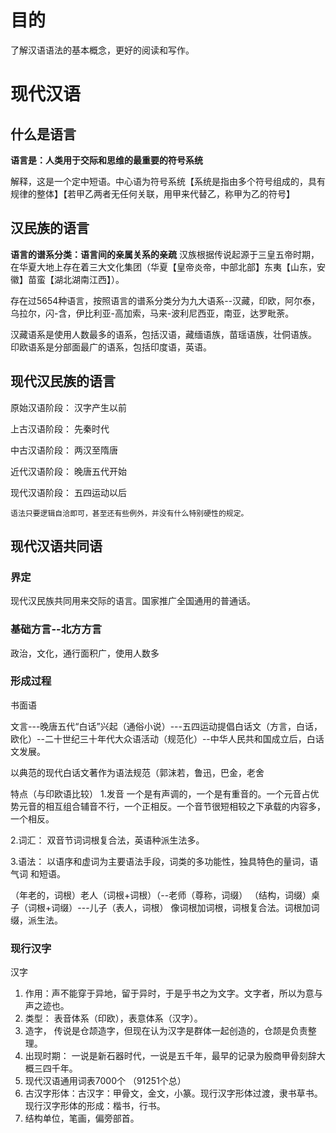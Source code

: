  # 目的
了解汉语语法的基本概念，更好的阅读和写作。

# 现代汉语
## 什么是语言
**语言是：人类用于交际和思维的最重要的符号系统**

解释，这是一个定中短语。中心语为符号系统【系统是指由多个符号组成的，具有规律的整体】【若甲乙两者无任何关联，用甲来代替乙，称甲为乙的符号】

## 汉民族的语言
**语言的谱系分类：语言间的亲属关系的亲疏**
汉族根据传说起源于三皇五帝时期，在华夏大地上存在着三大文化集团（华夏【皇帝炎帝，中部北部】东夷【山东，安徽】苗蛮【湖北湖南江西】）。

存在过5654种语言，按照语言的谱系分类分为九大语系--汉藏，印欧，阿尔泰，乌拉尔，闪-含，伊比利亚-高加索，马来-波利尼西亚，南亚，达罗毗荼。

汉藏语系是使用人数最多的语系，包括汉语，藏缅语族，苗瑶语族，壮侗语族。
印欧语系是分部面最广的语系，包括印度语，英语。
## 现代汉民族的语言

原始汉语阶段： 汉字产生以前

上古汉语阶段： 先秦时代

中古汉语阶段： 两汉至隋唐

近代汉语阶段： 晚唐五代开始

现代汉语阶段： 五四运动以后

```
语法只要逻辑自洽即可，甚至还有些例外，并没有什么特别硬性的规定。
```

## 现代汉语共同语

### 界定
现代汉民族共同用来交际的语言。国家推广全国通用的普通话。
### 基础方言--北方方言
政治，文化，通行面积广，使用人数多
###  形成过程
书面语 

文言---晚唐五代“白话”兴起（通俗小说）---五四运动提倡白话文（方言，白话，欧化）--二十世纪三十年代大众语活动（规范化）--中华人民共和国成立后，白话文发展。

以典范的现代白话文著作为语法规范（郭沫若，鲁迅，巴金，老舍


特点（与印欧语比较）
 1.发音
一个是有声调的，一个是有重音的。一个元音占优势元音的相互组合辅音不行，一个正相反。一个音节很短相较之下承载的内容多，一个相反。

2.词汇： 双音节词词根复合法，英语种派生法多。

3.语法： 以语序和虚词为主要语法手段，词类的多功能性，独具特色的量词，语气词 和短语。  

（年老的，词根）老人（词根+词根）（--老师（尊称，词缀）
（结构，词缀）桌子（词根+词缀）---儿子（表人，词根）
像词根加词根，词根复合法。词根加词缀，派生法。

### 现行汉字
汉字
1. 作用：声不能穿于异地，留于异时，于是乎书之为文字。文字者，所以为意与声之迹也。
2. 类型： 表音体系（印欧），表意体系（汉字）。
3. 造字， 传说是仓颉造字，但现在认为汉字是群体一起创造的，仓颉是负责整理。
4. 出现时期： 一说是新石器时代，一说是五千年，最早的记录为殷商甲骨刻辞大概三四千年。
5. 现代汉语通用词表7000个 （91251个总）
6. 古汉字形体：古汉字：甲骨文，金文，小篆。现行汉字形体过渡，隶书草书。现行汉字形体的形成：楷书，行书。
7. 结构单位，笔画，偏旁部首。






 
